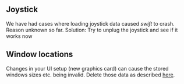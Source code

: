 <!--
    SPDX-FileCopyrightText: Copyright (C) swift Project Community / Contributors
    SPDX-License-Identifier: GFDL-1.3-only
-->

## Joystick

We have had cases where loading joystick data caused *swift* to crash.
Reason unknown so far.
Solution: Try to unplug the joystick and see if it works now

## Window locations

Changes in your UI setup (new graphics card) can cause the stored windows sizes etc. being invalid.
Delete those data as described [here](./../documentation/flying/settings/reset_screen_size.md).
